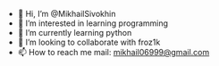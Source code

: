 - 👋 Hi, I’m @MikhailSivokhin
- 👀 I’m interested in learning programming
- 🌱 I’m currently learning python
- 💞️ I’m looking to collaborate with froz1k
- 📫 How to reach me mail: mikhail06999@gmail.com

<!---
MikhailSivokhin/MikhailSivokhin is a ✨ special ✨ repository because its `README.md` (this file) appears on your GitHub profile.
You can click the Preview link to take a look at your changes.
--->
